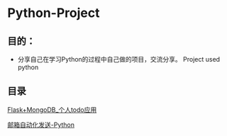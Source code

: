 # Python-Project
## 目的：
- 分享自己在学习Python的过程中自己做的项目，交流分享。
Project used python

## 目录



[Flask+MongoDB_个人todo应用](./Flask+MongoDB_个人todo应用)

[邮箱自动化发送-Python](./邮箱自动化发送-Python)
